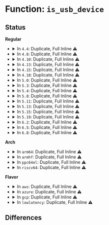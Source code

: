 # Function: <code>is_usb_device</code>

## Status
<b>Regular</b>
<ul>
<li>
<details>
<summary>In <code>4.4</code>: Duplicate, Full Inline ⚠️</summary>

**Collision:** Static Duplication

**Inline:** Full

**Transformation:** False

**Instances:**

```
In drivers/usb/core/usb.c (0)
Location: drivers/usb/core/usb.h:122
Inline: True
```
```
In drivers/usb/core/driver.c (0)
Location: drivers/usb/core/usb.h:122
Inline: True
```
```
In drivers/usb/core/sysfs.c (0)
Location: drivers/usb/core/usb.h:122
Inline: True
```
```
In drivers/usb/core/usb-acpi.c (0)
Location: drivers/usb/core/usb.h:122
Inline: True
```
</details>
</li>
<li>
<details>
<summary>In <code>4.8</code>: Duplicate, Full Inline ⚠️</summary>

**Collision:** Static Duplication

**Inline:** Full

**Transformation:** False

**Instances:**

```
In drivers/usb/core/usb.c (0)
Location: drivers/usb/core/usb.h:122
Inline: True
```
```
In drivers/usb/core/driver.c (0)
Location: drivers/usb/core/usb.h:122
Inline: True
```
```
In drivers/usb/core/sysfs.c (0)
Location: drivers/usb/core/usb.h:122
Inline: True
```
```
In drivers/usb/core/usb-acpi.c (0)
Location: drivers/usb/core/usb.h:122
Inline: True
```
</details>
</li>
<li>
<details>
<summary>In <code>4.10</code>: Duplicate, Full Inline ⚠️</summary>

**Collision:** Static Duplication

**Inline:** Full

**Transformation:** False

**Instances:**

```
In drivers/usb/core/usb.c (0)
Location: drivers/usb/core/usb.h:127
Inline: True
```
```
In drivers/usb/core/driver.c (0)
Location: drivers/usb/core/usb.h:127
Inline: True
```
```
In drivers/usb/core/sysfs.c (0)
Location: drivers/usb/core/usb.h:127
Inline: True
```
```
In drivers/usb/core/usb-acpi.c (0)
Location: drivers/usb/core/usb.h:127
Inline: True
```
</details>
</li>
<li>
<details>
<summary>In <code>4.13</code>: Duplicate, Full Inline ⚠️</summary>

**Collision:** Static Duplication

**Inline:** Full

**Transformation:** False

**Instances:**

```
In drivers/usb/core/usb.c (0)
Location: drivers/usb/core/usb.h:127
Inline: True
```
```
In drivers/usb/core/driver.c (0)
Location: drivers/usb/core/usb.h:127
Inline: True
```
```
In drivers/usb/core/sysfs.c (0)
Location: drivers/usb/core/usb.h:127
Inline: True
```
```
In drivers/usb/core/usb-acpi.c (0)
Location: drivers/usb/core/usb.h:127
Inline: True
```
</details>
</li>
<li>
<details>
<summary>In <code>4.15</code>: Duplicate, Full Inline ⚠️</summary>

**Collision:** Static Duplication

**Inline:** Full

**Transformation:** False

**Instances:**

```
In drivers/usb/core/usb.c (0)
Location: drivers/usb/core/usb.h:129
Inline: True
```
```
In drivers/usb/core/driver.c (0)
Location: drivers/usb/core/usb.h:129
Inline: True
```
```
In drivers/usb/core/sysfs.c (0)
Location: drivers/usb/core/usb.h:129
Inline: True
```
```
In drivers/usb/core/usb-acpi.c (0)
Location: drivers/usb/core/usb.h:129
Inline: True
```
</details>
</li>
<li>
<details>
<summary>In <code>4.18</code>: Duplicate, Full Inline ⚠️</summary>

**Collision:** Static Duplication

**Inline:** Full

**Transformation:** False

**Instances:**

```
In drivers/usb/core/usb.c (ffffffff81750705)
Location: drivers/usb/core/usb.h:130
Inline: True
```
```
In drivers/usb/core/driver.c (ffffffff817611c0)
Location: drivers/usb/core/usb.h:130
Inline: True
Inline callers:
  - drivers/usb/core/driver.c:usb_uevent
```
```
In drivers/usb/core/sysfs.c (ffffffff81766b3b)
Location: drivers/usb/core/usb.h:130
Inline: True
Inline callers:
  - drivers/usb/core/sysfs.c:usb_create_sysfs_dev_files
  - drivers/usb/core/sysfs.c:usb_create_sysfs_dev_files
```
```
In drivers/usb/core/usb-acpi.c (ffffffff8176ecd9)
Location: drivers/usb/core/usb.h:130
Inline: True
Inline callers:
  - drivers/usb/core/usb-acpi.c:usb_acpi_bus_match
```
</details>
</li>
<li>
<details>
<summary>In <code>5.0</code>: Duplicate, Full Inline ⚠️</summary>

**Collision:** Static Duplication

**Inline:** Full

**Transformation:** False

**Instances:**

```
In drivers/usb/core/usb.c (ffffffff81774aa5)
Location: drivers/usb/core/usb.h:136
Inline: True
```
```
In drivers/usb/core/driver.c (ffffffff817857c0)
Location: drivers/usb/core/usb.h:136
Inline: True
Inline callers:
  - drivers/usb/core/driver.c:usb_uevent
```
```
In drivers/usb/core/sysfs.c (ffffffff8178b0bb)
Location: drivers/usb/core/usb.h:136
Inline: True
Inline callers:
  - drivers/usb/core/sysfs.c:usb_create_sysfs_dev_files
  - drivers/usb/core/sysfs.c:usb_create_sysfs_dev_files
```
```
In drivers/usb/core/usb-acpi.c (ffffffff81793359)
Location: drivers/usb/core/usb.h:136
Inline: True
Inline callers:
  - drivers/usb/core/usb-acpi.c:usb_acpi_bus_match
```
</details>
</li>
<li>
<details>
<summary>In <code>5.3</code>: Duplicate, Full Inline ⚠️</summary>

**Collision:** Static Duplication

**Inline:** Full

**Transformation:** False

**Instances:**

```
In drivers/usb/core/usb.c (ffffffff817b2bb5)
Location: drivers/usb/core/usb.h:136
Inline: True
```
```
In drivers/usb/core/driver.c (ffffffff817c3cc3)
Location: drivers/usb/core/usb.h:136
Inline: True
Inline callers:
  - drivers/usb/core/driver.c:usb_uevent
```
```
In drivers/usb/core/sysfs.c (ffffffff817c9620)
Location: drivers/usb/core/usb.h:136
Inline: True
Inline callers:
  - drivers/usb/core/sysfs.c:usb_remove_sysfs_dev_files
  - drivers/usb/core/sysfs.c:usb_create_sysfs_dev_files
  - drivers/usb/core/sysfs.c:usb_create_sysfs_dev_files
  - drivers/usb/core/sysfs.c:usb_create_sysfs_dev_files
```
```
In drivers/usb/core/usb-acpi.c (ffffffff817d1c4a)
Location: drivers/usb/core/usb.h:136
Inline: True
Inline callers:
  - drivers/usb/core/usb-acpi.c:usb_acpi_bus_match
```
</details>
</li>
<li>
<details>
<summary>In <code>5.4</code>: Duplicate, Full Inline ⚠️</summary>

**Collision:** Static Duplication

**Inline:** Full

**Transformation:** False

**Instances:**

```
In drivers/usb/core/usb.c (ffffffff817e32e5)
Location: drivers/usb/core/usb.h:142
Inline: True
```
```
In drivers/usb/core/driver.c (ffffffff817f4783)
Location: drivers/usb/core/usb.h:142
Inline: True
Inline callers:
  - drivers/usb/core/driver.c:usb_uevent
```
```
In drivers/usb/core/sysfs.c (ffffffff817fa160)
Location: drivers/usb/core/usb.h:142
Inline: True
Inline callers:
  - drivers/usb/core/sysfs.c:usb_remove_sysfs_dev_files
  - drivers/usb/core/sysfs.c:usb_create_sysfs_dev_files
  - drivers/usb/core/sysfs.c:usb_create_sysfs_dev_files
  - drivers/usb/core/sysfs.c:usb_create_sysfs_dev_files
```
```
In drivers/usb/core/usb-acpi.c (ffffffff81802b1a)
Location: drivers/usb/core/usb.h:142
Inline: True
Inline callers:
  - drivers/usb/core/usb-acpi.c:usb_acpi_bus_match
```
</details>
</li>
<li>
<details>
<summary>In <code>5.8</code>: Duplicate, Full Inline ⚠️</summary>

**Collision:** Static Duplication

**Inline:** Full

**Transformation:** False

**Instances:**

```
In drivers/usb/core/usb.c (ffffffff818b1e35)
Location: drivers/usb/core/usb.h:150
Inline: True
```
```
In drivers/usb/core/driver.c (ffffffff818c4345)
Location: drivers/usb/core/usb.h:150
Inline: True
Inline callers:
  - drivers/usb/core/driver.c:usb_uevent
  - drivers/usb/core/driver.c:usb_device_match
```
```
In drivers/usb/core/sysfs.c (ffffffff818ca352)
Location: drivers/usb/core/usb.h:150
Inline: True
Inline callers:
  - drivers/usb/core/sysfs.c:usb_remove_sysfs_dev_files
  - drivers/usb/core/sysfs.c:usb_create_sysfs_dev_files
  - drivers/usb/core/sysfs.c:usb_create_sysfs_dev_files
  - drivers/usb/core/sysfs.c:usb_create_sysfs_dev_files
```
```
In drivers/usb/core/usb-acpi.c (ffffffff818d3285)
Location: drivers/usb/core/usb.h:150
Inline: True
Inline callers:
  - drivers/usb/core/usb-acpi.c:usb_acpi_bus_match
```
</details>
</li>
<li>
<details>
<summary>In <code>5.11</code>: Duplicate, Full Inline ⚠️</summary>

**Collision:** Static Duplication

**Inline:** Full

**Transformation:** False

**Instances:**

```
In drivers/usb/core/usb.c (ffffffff818c0825)
Location: drivers/usb/core/usb.h:152
Inline: True
```
```
In drivers/usb/core/driver.c (ffffffff818d0235)
Location: drivers/usb/core/usb.h:152
Inline: True
Inline callers:
  - drivers/usb/core/driver.c:usb_uevent
  - drivers/usb/core/driver.c:usb_device_match
```
```
In drivers/usb/core/sysfs.c (ffffffff818d54a2)
Location: drivers/usb/core/usb.h:152
Inline: True
Inline callers:
  - drivers/usb/core/sysfs.c:usb_remove_sysfs_dev_files
  - drivers/usb/core/sysfs.c:usb_create_sysfs_dev_files
  - drivers/usb/core/sysfs.c:usb_create_sysfs_dev_files
  - drivers/usb/core/sysfs.c:usb_create_sysfs_dev_files
```
```
In drivers/usb/core/usb-acpi.c (ffffffff818dd625)
Location: drivers/usb/core/usb.h:152
Inline: True
Inline callers:
  - drivers/usb/core/usb-acpi.c:usb_acpi_bus_match
```
</details>
</li>
<li>
<details>
<summary>In <code>5.13</code>: Duplicate, Full Inline ⚠️</summary>

**Collision:** Static Duplication

**Inline:** Full

**Transformation:** False

**Instances:**

```
In drivers/usb/core/usb.c (ffffffff818a3aa5)
Location: drivers/usb/core/usb.h:152
Inline: True
```
```
In drivers/usb/core/driver.c (ffffffff818b3865)
Location: drivers/usb/core/usb.h:152
Inline: True
Inline callers:
  - drivers/usb/core/driver.c:usb_uevent
  - drivers/usb/core/driver.c:usb_device_match
```
```
In drivers/usb/core/sysfs.c (ffffffff818b8a62)
Location: drivers/usb/core/usb.h:152
Inline: True
Inline callers:
  - drivers/usb/core/sysfs.c:usb_remove_sysfs_dev_files
  - drivers/usb/core/sysfs.c:usb_create_sysfs_dev_files
  - drivers/usb/core/sysfs.c:usb_create_sysfs_dev_files
  - drivers/usb/core/sysfs.c:usb_create_sysfs_dev_files
```
```
In drivers/usb/core/usb-acpi.c (ffffffff818c0995)
Location: drivers/usb/core/usb.h:152
Inline: True
Inline callers:
  - drivers/usb/core/usb-acpi.c:usb_acpi_bus_match
```
</details>
</li>
<li>
<details>
<summary>In <code>5.15</code>: Duplicate, Full Inline ⚠️</summary>

**Collision:** Static Duplication

**Inline:** Full

**Transformation:** False

**Instances:**

```
In drivers/usb/core/usb.c (ffffffff81938685)
Location: drivers/usb/core/usb.h:152
Inline: True
```
```
In drivers/usb/core/driver.c (ffffffff81948cf5)
Location: drivers/usb/core/usb.h:152
Inline: True
Inline callers:
  - drivers/usb/core/driver.c:usb_uevent
  - drivers/usb/core/driver.c:usb_device_match
```
```
In drivers/usb/core/sysfs.c (ffffffff8194e532)
Location: drivers/usb/core/usb.h:152
Inline: True
Inline callers:
  - drivers/usb/core/sysfs.c:usb_remove_sysfs_dev_files
  - drivers/usb/core/sysfs.c:usb_create_sysfs_dev_files
  - drivers/usb/core/sysfs.c:usb_create_sysfs_dev_files
  - drivers/usb/core/sysfs.c:usb_create_sysfs_dev_files
```
```
In drivers/usb/core/usb-acpi.c (ffffffff819570d5)
Location: drivers/usb/core/usb.h:152
Inline: True
Inline callers:
  - drivers/usb/core/usb-acpi.c:usb_acpi_bus_match
```
</details>
</li>
<li>
<details>
<summary>In <code>5.19</code>: Duplicate, Full Inline ⚠️</summary>

**Collision:** Static Duplication

**Inline:** Full

**Transformation:** False

**Instances:**

```
In drivers/usb/core/usb.c (ffffffff81a90015)
Location: drivers/usb/core/usb.h:152
Inline: True
```
```
In drivers/usb/core/driver.c (ffffffff81aa1865)
Location: drivers/usb/core/usb.h:152
Inline: True
Inline callers:
  - drivers/usb/core/driver.c:usb_uevent
  - drivers/usb/core/driver.c:usb_device_match
```
```
In drivers/usb/core/sysfs.c (ffffffff81aa74eb)
Location: drivers/usb/core/usb.h:152
Inline: True
Inline callers:
  - drivers/usb/core/sysfs.c:usb_remove_sysfs_dev_files
  - drivers/usb/core/sysfs.c:usb_create_sysfs_dev_files
  - drivers/usb/core/sysfs.c:usb_create_sysfs_dev_files
  - drivers/usb/core/sysfs.c:usb_create_sysfs_dev_files
```
```
In drivers/usb/core/usb-acpi.c (ffffffff81ab0d95)
Location: drivers/usb/core/usb.h:152
Inline: True
Inline callers:
  - drivers/usb/core/usb-acpi.c:usb_acpi_bus_match
```
</details>
</li>
<li>
<details>
<summary>In <code>6.2</code>: Duplicate, Full Inline ⚠️</summary>

**Collision:** Static Duplication

**Inline:** Full

**Transformation:** False

**Instances:**

```
In drivers/usb/core/usb.c (ffffffff81c11ef5)
Location: drivers/usb/core/usb.h:151
Inline: True
```
```
In drivers/usb/core/driver.c (ffffffff81c27165)
Location: drivers/usb/core/usb.h:151
Inline: True
Inline callers:
  - drivers/usb/core/driver.c:usb_uevent
  - drivers/usb/core/driver.c:usb_device_match
```
```
In drivers/usb/core/sysfs.c (ffffffff81c2e36b)
Location: drivers/usb/core/usb.h:151
Inline: True
Inline callers:
  - drivers/usb/core/sysfs.c:usb_remove_sysfs_dev_files
  - drivers/usb/core/sysfs.c:usb_create_sysfs_dev_files
  - drivers/usb/core/sysfs.c:usb_create_sysfs_dev_files
  - drivers/usb/core/sysfs.c:usb_create_sysfs_dev_files
```
```
In drivers/usb/core/usb-acpi.c (ffffffff81c39065)
Location: drivers/usb/core/usb.h:151
Inline: True
Inline callers:
  - drivers/usb/core/usb-acpi.c:usb_acpi_bus_match
```
</details>
</li>
<li>
<details>
<summary>In <code>6.5</code>: Duplicate, Full Inline ⚠️</summary>

**Collision:** Static Duplication

**Inline:** Full

**Transformation:** False

**Instances:**

```
In drivers/usb/core/usb.c (ffffffff81c78cb5)
Location: drivers/usb/core/usb.h:152
Inline: True
```
```
In drivers/usb/core/driver.c (ffffffff81c8e125)
Location: drivers/usb/core/usb.h:152
Inline: True
Inline callers:
  - drivers/usb/core/driver.c:usb_uevent
  - drivers/usb/core/driver.c:usb_device_match
```
```
In drivers/usb/core/sysfs.c (ffffffff81c9555b)
Location: drivers/usb/core/usb.h:152
Inline: True
Inline callers:
  - drivers/usb/core/sysfs.c:usb_remove_sysfs_dev_files
  - drivers/usb/core/sysfs.c:usb_create_sysfs_dev_files
  - drivers/usb/core/sysfs.c:usb_create_sysfs_dev_files
  - drivers/usb/core/sysfs.c:usb_create_sysfs_dev_files
```
```
In drivers/usb/core/usb-acpi.c (ffffffff81ca0425)
Location: drivers/usb/core/usb.h:152
Inline: True
Inline callers:
  - drivers/usb/core/usb-acpi.c:usb_acpi_bus_match
```
</details>
</li>
<li>
<details>
<summary>In <code>6.8</code>: Duplicate, Full Inline ⚠️</summary>

**Collision:** Static Duplication

**Inline:** Full

**Transformation:** False

**Instances:**

```
In drivers/usb/core/usb.c (ffffffff81d2d6b5)
Location: drivers/usb/core/usb.h:153
Inline: True
```
```
In drivers/usb/core/driver.c (ffffffff81d42c45)
Location: drivers/usb/core/usb.h:153
Inline: True
Inline callers:
  - drivers/usb/core/driver.c:usb_uevent
  - drivers/usb/core/driver.c:usb_device_match
```
```
In drivers/usb/core/sysfs.c (ffffffff81d4a01b)
Location: drivers/usb/core/usb.h:153
Inline: True
Inline callers:
  - drivers/usb/core/sysfs.c:usb_remove_sysfs_dev_files
  - drivers/usb/core/sysfs.c:usb_create_sysfs_dev_files
  - drivers/usb/core/sysfs.c:usb_create_sysfs_dev_files
  - drivers/usb/core/sysfs.c:usb_create_sysfs_dev_files
```
```
In drivers/usb/core/usb-acpi.c (ffffffff81d55075)
Location: drivers/usb/core/usb.h:153
Inline: True
Inline callers:
  - drivers/usb/core/usb-acpi.c:usb_acpi_bus_match
```
</details>
</li>
</ul>
<b>Arch</b>
<ul>
<li>
<details>
<summary>In <code>arm64</code>: Duplicate, Full Inline ⚠️</summary>

**Collision:** Static Duplication

**Inline:** Full

**Transformation:** False

**Instances:**

```
In drivers/usb/core/usb.c (ffff800010a1190c)
Location: drivers/usb/core/usb.h:142
Inline: True
```
```
In drivers/usb/core/driver.c (ffff800010a252bc)
Location: drivers/usb/core/usb.h:142
Inline: True
Inline callers:
  - drivers/usb/core/driver.c:usb_uevent
```
```
In drivers/usb/core/sysfs.c (ffff800010a2b650)
Location: drivers/usb/core/usb.h:142
Inline: True
Inline callers:
  - drivers/usb/core/sysfs.c:usb_remove_sysfs_dev_files
  - drivers/usb/core/sysfs.c:usb_create_sysfs_dev_files
  - drivers/usb/core/sysfs.c:usb_create_sysfs_dev_files
  - drivers/usb/core/sysfs.c:usb_create_sysfs_dev_files
```
```
In drivers/usb/core/usb-acpi.c (ffff800010a373c4)
Location: drivers/usb/core/usb.h:142
Inline: True
Inline callers:
  - drivers/usb/core/usb-acpi.c:usb_acpi_bus_match
```
</details>
</li>
<li>
<details>
<summary>In <code>armhf</code>: Duplicate, Full Inline ⚠️</summary>

**Collision:** Static Duplication

**Inline:** Full

**Transformation:** False

**Instances:**

```
In drivers/usb/core/usb.c (c0aea0f4)
Location: drivers/usb/core/usb.h:142
Inline: True
```
```
In drivers/usb/core/driver.c (c0afb8f0)
Location: drivers/usb/core/usb.h:142
Inline: True
Inline callers:
  - drivers/usb/core/driver.c:usb_uevent
```
```
In drivers/usb/core/sysfs.c (c0b01070)
Location: drivers/usb/core/usb.h:142
Inline: True
Inline callers:
  - drivers/usb/core/sysfs.c:usb_remove_sysfs_dev_files
  - drivers/usb/core/sysfs.c:usb_create_sysfs_dev_files
  - drivers/usb/core/sysfs.c:usb_create_sysfs_dev_files
  - drivers/usb/core/sysfs.c:usb_create_sysfs_dev_files
```
</details>
</li>
<li>
<details>
<summary>In <code>ppc64el</code>: Duplicate, Full Inline ⚠️</summary>

**Collision:** Static Duplication

**Inline:** Full

**Transformation:** False

**Instances:**

```
In drivers/usb/core/usb.c (c000000000ac8a70)
Location: drivers/usb/core/usb.h:142
Inline: True
```
```
In drivers/usb/core/driver.c (c000000000ae04ec)
Location: drivers/usb/core/usb.h:142
Inline: True
Inline callers:
  - drivers/usb/core/driver.c:usb_uevent
```
```
In drivers/usb/core/sysfs.c (c000000000ae8500)
Location: drivers/usb/core/usb.h:142
Inline: True
Inline callers:
  - drivers/usb/core/sysfs.c:usb_remove_sysfs_dev_files
  - drivers/usb/core/sysfs.c:usb_create_sysfs_dev_files
  - drivers/usb/core/sysfs.c:usb_create_sysfs_dev_files
  - drivers/usb/core/sysfs.c:usb_create_sysfs_dev_files
```
</details>
</li>
<li>
<details>
<summary>In <code>riscv64</code>: Duplicate, Full Inline ⚠️</summary>

**Collision:** Static Duplication

**Inline:** Full

**Transformation:** False

**Instances:**

```
In drivers/usb/core/usb.c (ffffffe000637384)
Location: drivers/usb/core/usb.h:142
Inline: True
```
```
In drivers/usb/core/driver.c (ffffffe000647624)
Location: drivers/usb/core/usb.h:142
Inline: True
Inline callers:
  - drivers/usb/core/driver.c:usb_uevent
```
```
In drivers/usb/core/sysfs.c (ffffffe00064caf4)
Location: drivers/usb/core/usb.h:142
Inline: True
Inline callers:
  - drivers/usb/core/sysfs.c:usb_remove_sysfs_dev_files
  - drivers/usb/core/sysfs.c:usb_create_sysfs_dev_files
  - drivers/usb/core/sysfs.c:usb_create_sysfs_dev_files
  - drivers/usb/core/sysfs.c:usb_create_sysfs_dev_files
```
</details>
</li>
</ul>
<b>Flavor</b>
<ul>
<li>
<details>
<summary>In <code>aws</code>: Duplicate, Full Inline ⚠️</summary>

**Collision:** Static Duplication

**Inline:** Full

**Transformation:** False

**Instances:**

```
In drivers/usb/core/usb.c (ffffffff8179b6c5)
Location: drivers/usb/core/usb.h:142
Inline: True
```
```
In drivers/usb/core/driver.c (ffffffff817acb63)
Location: drivers/usb/core/usb.h:142
Inline: True
Inline callers:
  - drivers/usb/core/driver.c:usb_uevent
```
```
In drivers/usb/core/sysfs.c (ffffffff817b2540)
Location: drivers/usb/core/usb.h:142
Inline: True
Inline callers:
  - drivers/usb/core/sysfs.c:usb_remove_sysfs_dev_files
  - drivers/usb/core/sysfs.c:usb_create_sysfs_dev_files
  - drivers/usb/core/sysfs.c:usb_create_sysfs_dev_files
  - drivers/usb/core/sysfs.c:usb_create_sysfs_dev_files
```
```
In drivers/usb/core/usb-acpi.c (ffffffff817baefa)
Location: drivers/usb/core/usb.h:142
Inline: True
Inline callers:
  - drivers/usb/core/usb-acpi.c:usb_acpi_bus_match
```
</details>
</li>
<li>
<details>
<summary>In <code>azure</code>: Duplicate, Full Inline ⚠️</summary>

**Collision:** Static Duplication

**Inline:** Full

**Transformation:** False

**Instances:**

```
In drivers/usb/core/usb.c (ffffffff8178d355)
Location: drivers/usb/core/usb.h:142
Inline: True
```
```
In drivers/usb/core/driver.c (ffffffff8179e563)
Location: drivers/usb/core/usb.h:142
Inline: True
Inline callers:
  - drivers/usb/core/driver.c:usb_uevent
```
```
In drivers/usb/core/sysfs.c (ffffffff817a3f70)
Location: drivers/usb/core/usb.h:142
Inline: True
Inline callers:
  - drivers/usb/core/sysfs.c:usb_remove_sysfs_dev_files
  - drivers/usb/core/sysfs.c:usb_create_sysfs_dev_files
  - drivers/usb/core/sysfs.c:usb_create_sysfs_dev_files
  - drivers/usb/core/sysfs.c:usb_create_sysfs_dev_files
```
```
In drivers/usb/core/usb-acpi.c (ffffffff817ac91a)
Location: drivers/usb/core/usb.h:142
Inline: True
Inline callers:
  - drivers/usb/core/usb-acpi.c:usb_acpi_bus_match
```
</details>
</li>
<li>
<details>
<summary>In <code>gcp</code>: Duplicate, Full Inline ⚠️</summary>

**Collision:** Static Duplication

**Inline:** Full

**Transformation:** False

**Instances:**

```
In drivers/usb/core/usb.c (ffffffff817d8165)
Location: drivers/usb/core/usb.h:142
Inline: True
```
```
In drivers/usb/core/driver.c (ffffffff817e9603)
Location: drivers/usb/core/usb.h:142
Inline: True
Inline callers:
  - drivers/usb/core/driver.c:usb_uevent
```
```
In drivers/usb/core/sysfs.c (ffffffff817eefe0)
Location: drivers/usb/core/usb.h:142
Inline: True
Inline callers:
  - drivers/usb/core/sysfs.c:usb_remove_sysfs_dev_files
  - drivers/usb/core/sysfs.c:usb_create_sysfs_dev_files
  - drivers/usb/core/sysfs.c:usb_create_sysfs_dev_files
  - drivers/usb/core/sysfs.c:usb_create_sysfs_dev_files
```
```
In drivers/usb/core/usb-acpi.c (ffffffff817f799a)
Location: drivers/usb/core/usb.h:142
Inline: True
Inline callers:
  - drivers/usb/core/usb-acpi.c:usb_acpi_bus_match
```
</details>
</li>
<li>
<details>
<summary>In <code>lowlatency</code>: Duplicate, Full Inline ⚠️</summary>

**Collision:** Static Duplication

**Inline:** Full

**Transformation:** False

**Instances:**

```
In drivers/usb/core/usb.c (ffffffff817f2405)
Location: drivers/usb/core/usb.h:142
Inline: True
```
```
In drivers/usb/core/driver.c (ffffffff81803b33)
Location: drivers/usb/core/usb.h:142
Inline: True
Inline callers:
  - drivers/usb/core/driver.c:usb_uevent
```
```
In drivers/usb/core/sysfs.c (ffffffff81809220)
Location: drivers/usb/core/usb.h:142
Inline: True
Inline callers:
  - drivers/usb/core/sysfs.c:usb_remove_sysfs_dev_files
  - drivers/usb/core/sysfs.c:usb_create_sysfs_dev_files
  - drivers/usb/core/sysfs.c:usb_create_sysfs_dev_files
  - drivers/usb/core/sysfs.c:usb_create_sysfs_dev_files
```
```
In drivers/usb/core/usb-acpi.c (ffffffff81811bda)
Location: drivers/usb/core/usb.h:142
Inline: True
Inline callers:
  - drivers/usb/core/usb-acpi.c:usb_acpi_bus_match
```
</details>
</li>
</ul>

## Differences
